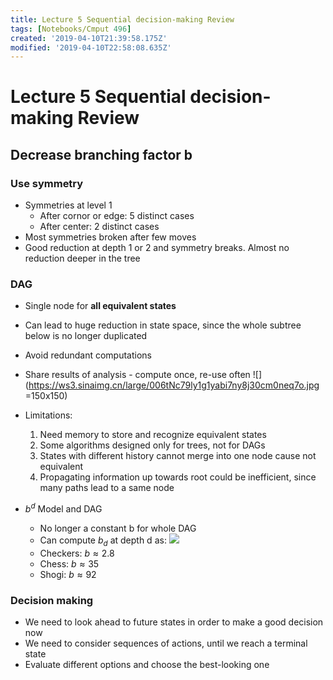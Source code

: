 ```yaml
---
title: Lecture 5 Sequential decision-making Review
tags: [Notebooks/Cmput 496]
created: '2019-04-10T21:39:58.175Z'
modified: '2019-04-10T22:58:08.635Z'
---
```


# Lecture 5 Sequential decision-making Review
## Decrease branching factor b
### Use symmetry
  * Symmetries at level 1
    * After cornor or edge: 5 distinct cases
    * After center: 2 distinct cases
  * Most symmetries broken after few moves
  * Good reduction at depth 1 or 2 and symmetry breaks. Almost no reduction deeper in the tree
### DAG
  * Single node for **all equivalent states**
  * Can lead to huge reduction in state space, since the whole subtree below is no longer duplicated
  * Avoid redundant computations
  * Share results of analysis - compute once, re-use often
  ![](https://ws3.sinaimg.cn/large/006tNc79ly1g1yabi7ny8j30cm0neq7o.jpg =150x150)
  * Limitations:
    1. Need memory to store and recognize equivalent states
    2. Some algorithms designed only for trees, not for DAGs
    3. States with different history cannot merge into one node cause not equivalent
    4. Propagating information up towards root could be inefficient, since many paths lead to a same node

  * $b^d$ Model and DAG
    * No longer a constant b for whole DAG
    * Can compute $b_d$ at depth d as:
    ![](https://ws1.sinaimg.cn/large/006tNc79ly1g1yb10gktuj30ic03m3yy.jpg)
    * Checkers: $b\approx2.8$
    * Chess: $b\approx35$
    * Shogi: $b\approx92$

### Decision making
  * We need to look ahead to future states in order to make a good decision now
  * We need to consider sequences of actions, until we reach a terminal state
  * Evaluate different options and choose the best-looking one
